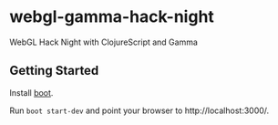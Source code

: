 # webgl-gamma-hack-night
WebGL Hack Night with ClojureScript and Gamma

## Getting Started

Install [boot](https://github.com/boot-clj/boot#install).

Run `boot start-dev` and point your browser to http://localhost:3000/.
